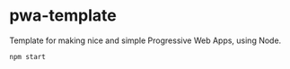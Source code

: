 # pwa-template
Template for making nice and simple Progressive Web Apps, using Node.

```sh
npm start
```
